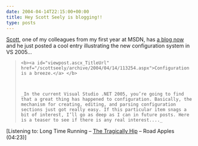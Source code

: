 ```yaml
---
date: 2004-04-14T22:15:00+00:00
title: Hey Scott Seely is blogging!!
type: posts
---
```

[Scott](https://www.amazon.com/exec/obidos/ASIN/0130907634/duncanmackenz-20?creative=125581&camp=2321&link_code=as1), one of my colleagues from my first year at MSDN, has [a blog now](https://weblogs.asp.net/scottseely/) and he just posted a cool entry illustrating the new configuration system in VS 2005...

<blockquote dir="ltr" style="MARGIN-RIGHT: 0px">

    <b><a id="viewpost.ascx_TitleUrl" href="/scottseely/archive/2004/04/14/113254.aspx">Configuration is a breeze.</a> </b>



    _In the current Visual Studio .NET 2005, you’re going to find that a great thing has happened to configuration. Basically, the mechanism for creating, editing, and parsing configuration sections just got really easy. If this particular item snags a bit of interest, I’ll go as deep as I can in future posts. Here is a teaser to see if there is any real interest...._

</blockquote>


  [Listening to: Long Time Running – [The Tragically Hip](https://open.spotify.com/search/The%20Tragically%20Hip/artists) – Road Apples (04:23)]
